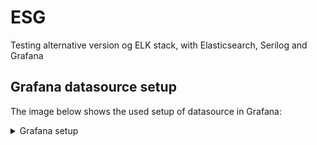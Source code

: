 # ESG
Testing alternative version og ELK stack, with Elasticsearch, Serilog and Grafana

## Grafana datasource setup
The image below shows the used setup of datasource in Grafana:

<details><summary>Grafana setup</summary><p>
![Grafana  Datasource Setup](images/grafana-datasource-setup.png)
</p></details>

